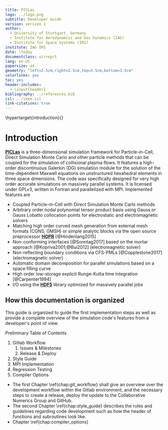 ```yaml
---
title: PICLas
logo: ../logo.png
subtitle: Developer Guide
version: version 1
author: 
  - University of Stuttgart, Germany
  - Institute for Aerodynamics and Gas Dynamics (IAG)
  - Institute for Space Systems (IRS)
institute: IAG IRS
date: \today
documentclass: scrreprt
lang: en-US
papersize: a4
geometry: "left=2.5cm,right=2.5cm,top=3.5cm,bottom=3.5cm"
colorlinks: yes
toc: yes
header-includes:
  - \input{header}
bibliography: ../references.bib
csl: ../ieee.csl
link-citations: true
---
```


\hypertarget{introduction}{}

# Introduction

 [**PICLas**](http://https://github.com/piclas-framework/piclas)  is a three-dimensional simulation
 framework for Particle-in-Cell, Direct Simulation Monte Carlo and other particle methods that can be coupled for
 the simulation of collisional plasma flows.
 It features a high-order discontinuous 
 Galerkin (DG) simulation module for the solution of the time-dependent Maxwell 
 equations on unstructured hexahedral elements in three space dimensions. 
 The code was specifically designed for very high order accurate simulations on massively parallel 
 systems. 
 It is licensed under GPLv3, written in Fortran and parallelized with MPI. Implemented features are
 
 * Coupled Particle-in-Cell with Direct Simulation Monte Carlo methods
 * Arbitrary order nodal polynomial tensor product basis using Gauss or Gauss Lobatto collocation 
   points for electrostatic and electromagnetic solvers
 * Matching high order curved mesh generation from external mesh formats (CGNS, GMSH) or 
   simple analytic blocks via the open source preprocessor [**HOPR**](http://hopr-project.org) [@Hindenlang2015]
 * Non-conforming interfaces [@Sonntag2017] based on the mortar approach [@Kopriva2001;@Bui2012] (electromagnetic solver)
 * Non-reflecting boundary conditions via CFS-PMLs [@Copplestone2017] (electromagnetic solver)
 * Automatic domain decomposition for parallel simulations based on a space filling curve
 * High order low-storage explicit Runge-Kutta time integration [@Carpenter1994]
 * I/O using the [**HDF5**](https://www.hdfgroup.org/solutions/hdf5/) library optimized for massively parallel jobs

## How this documentation is organized

This guide is organized to guide the first implementation steps as well as provide a complete overview of 
the simulation code's features from a developer's point of view.

Preliminary Table of Contents

1. Gitlab Workflow
   1. Issues & Milestones
   2. Release & Deploy
2. Style Guide
3. MPI Implementation
4. Regression Testing
5. Compiler Options

* The first Chapter \ref{chap:git_workflow} shall give an overview over the development workflow within the Gitlab environment, and the necessary steps to create a release, deploy the update to the Collaborative Numerics Group and GitHub.
* The second Chapter \ref{chap:style_guide} describes the rules and guidelines regarding code development such as how the header of functions and subroutines look like.
* Chapter \ref{chap:compiler_options}
